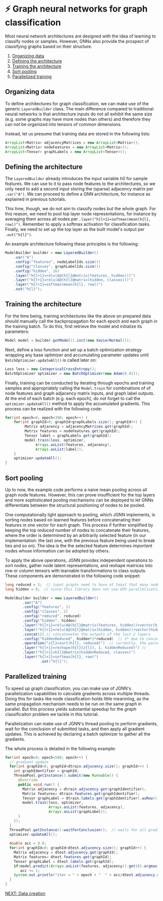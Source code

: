 # :zap: Graph neural networks for graph classification
Most neural network architectures are designed with the idea of learning to classify
nodes or samples. However, GNNs also provide the prospect of classifying graphs
based on their structure.

1. [Organizing data](#organizing-data)
2. [Defining the architecture](#defining-the-architecture)
3. [Training the architecture](#training-the-architecture)
4. [Sort pooling](#sort-pooling)
5. [Parallelized training](#parallelized-training)

## Organizing data

To define architectures for graph classification,
we can make use of the generic `LayeredBuilder` class. The main difference compared
to traditional neural networks is that architecture inputs do not all exhibit the 
same size (e.g. some graphs may have more nodes than others) and therefore they
can not be organized into tensors of common dimensions.

Instead, let us presume that training data are stored in the following lists:

```java	
ArrayList<Matrix> adjacencyMatrices = new ArrayList<Matrix>();
ArrayList<Matrix> nodeFeatures = new ArrayList<Matrix>();
ArrayList<Tensor> graphLabels = new ArrayList<Tensor>();
```

## Defining the architecture

The `LayeredBuilder` already introduces the input variable *h0* for sample features.
We can use to it to pass node features to the architectures, so we only need to add 
a second input storing the (sparse) adjacency matrix per `.var("A")`. We can proceed
to define a GNN architecture, for instance as explained in previous tutorials.

This time, though, we do not aim to classify nodes but the whole graph. For this reason,
we need to pool top layer node representations, for instance by averaging them
across all nodes per `.layer("h{l+1}=softmax(mean(h{l}, row))")`. Remember to apply
a softmax activation for classification tasks.
Finally, we need to set up the top layer as the built model's
output per `.out("h{l}")`. 

An example architecture following these principles is the following:

```java
ModelBuilder builder = new LayeredBuilder()
	.var("A")  
	.config("features", nodeLabelIds.size())
	.config("classes", graphLabelIds.size())
	.config("hidden", 16)
	.layer("h{l+1}=relu(A@(h{l}@matrix(features, hidden)))") 
	.layer("h{l+1}=relu(A@(h{l}@matrix(hidden, classes)))") 
	.layer("h{l+1}=softmax(mean(h{l}, row))")
	.out("h{l}"); 
```

## Training the architecture

For the time being, training architectures like the above on prepared data should
manually call the backpropagation for each epoch and each graph in the training
batch. To do this, first retrieve the model and initialize its parameters:

```java
Model model = builder.getModel().init(new XavierNormal());
```

Next, define a loss function and set up a batch optimization
strategy wrapping any base optimizer and accumulating parameter updates until
`BatchOptimizer.updateAll()` is called later on:

```java
Loss loss = new CategoricalCrossEntropy();
BatchOptimizer optimizer = new BatchOptimizer(new Adam(0.01));
```

Finally, training can be conducted by iterating through epochs and training samples
and appropriately calling the `Model.train` for combinations of of node features and graph
adjacency matrix inputs, and graph label outputs.
At the end of each batch (e.g. each epoch), do not forget
to call the `optimizer.updateAll()` method to apply the accumulated gradients. This
process can be realized with the following code:

```java
for(int epoch=0; epoch<300; epoch++) {
    for(int graphId=0; graphId<graphLabels.size(); graphId++) {
         Matrix adjacency = adjacencyMatrices.get(graphId);
         Matrix features = nodeFeatures.get(graphId);
         Tensor label = graphLabels.get(graphId);
         model.train(loss, optimizer, 
              Arrays.asList(features, adjacency), 
              Arrays.asList(label));
    }
    optimizer.updateAll();
}
```

## Sort pooling

Up to now, the example code performs a naive mean pooling across all graph
node features. However, this can prove insufficient for the top layers and
more sophisticated pooling mechanisms can be deployed to let GNNs differentiate
between the structural positioning of nodes to be pooled. 

One computationally light approach to pooling, which JGNN implements, is sorting
nodes based on learned features before concatenating their features in one
vector for each graph. This process if further simplified by keeping the top *reduced*
number of nodes to concatenate their features, where the order is determined by
an arbitrarily selected feature (in our implementation: the last one, with the previous
feature being used to break ties and so on). The idea is the the selected feature
determines *important* nodes whose information can be adopted by others.

To apply the above operations, JGNN provides independent operations to sort nodes, gather
node latent representations, and reshape matrices into row or column tensors with
learnable transformations to class outputs. These components are demonstrated in the 
following code snippet:

```java
long reduced = 5;  // input graphs need to have at least that many nodes,  lower values decrease accuracy
long hidden = 8;  // since this library does not use GPU parallelization, many latent dims reduce speed

ModelBuilder builder = new LayeredBuilder()        
        .var("A")  
        .config("features", 1)
        .config("classes", 2)
        .config("reduced", reduced)
        .config("hidden", hidden)
        .layer("h{l+1}=relu(A@(h{l}@matrix(features, hidden))+vector(hidden))")  // don't forget to add bias vectors to dense transformations
        .layer("h{l+1}=relu(A@(h{l}@matrix(hidden, hidden))+vector(hidden))") 
        .concat(2) // concatenates the outputs of the last 2 layers
        .config("hiddenReduced", hidden*2*reduced)  // 2* due to concatenation
        .operation("z{l}=sort(h{l}, reduced)")  // currently, the parser fails to understand full expressions within the next step's gather, so we need to create this intermediate variable
        .layer("h{l+1}=reshape(h{l}[z{l}], 1, hiddenReduced)") //
        .layer("h{l+1}=h{l}@matrix(hiddenReduced, classes)")
        .layer("h{l+1}=softmax(h{l}, row)")
                .out("h{l}");  
```



## Parallelized training

To speed up graph classification, you can make 
use of JGNN's parallelization capabilities to calculate gradients across 
multiple threads. Doing this for tasks like node classification holds little
meanining, as the same propagation mechanism needs to be run on the same 
graph in parallel. But this process yields substantial speedup for the *graph*
classificaiton problem we tackle in this tutorial.

Parallelization can make use of JGNN's thread pooling to perform
gradients, wait for the conclusion of submitted tasks, and then apply all gradient
updates. This is achieved by declaring a batch optimizer to gather all the gradients.

The whole process is detailed in the following example:

```java
for(int epoch=0; epoch<500; epoch++) {
  // gradient update
  for(int graphId=0; graphId<dtrain.adjucency.size(); graphId++) {
    int graphIdentifier = graphId;
    ThreadPool.getInstance().submit(new Runnable() {
      @Override
      public void run() {
        Matrix adjacency = dtrain.adjucency.get(graphIdentifier);
        Matrix features= dtrain.features.get(graphIdentifier);
        Tensor graphLabel = dtrain.labels.get(graphIdentifier).asRow();  // Don't forget to cast to the same format as predictions.
        model.train(loss, optimizer, 
		            Arrays.asList(features, adjacency), 
		            Arrays.asList(graphLabel));
      }
    });
  }
  ThreadPool.getInstance().waitForConclusion();  // waits for all gradients to finish calculating
  optimizer.updateAll();
  
  double acc = 0.0;
  for(int graphId=0; graphId<dtest.adjucency.size(); graphId++) {
    Matrix adjacency = dtest.adjucency.get(graphId);
    Matrix features= dtest.features.get(graphId);
    Tensor graphLabel = dtest.labels.get(graphId);
    if(model.predict(Arrays.asList(features, adjacency)).get(0).argmax()==graphLabel.argmax())
       acc += 1;
    System.out.println("iter = " + epoch + "  " + acc/dtest.adjucency.size());
  }
}
```



[NEXT: Data creation](Data.md)
